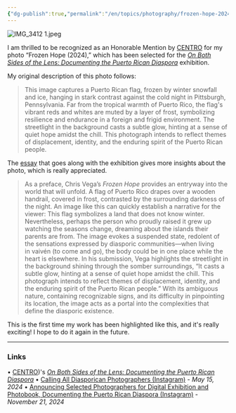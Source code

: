 ```yaml
---
{"dg-publish":true,"permalink":"/en/topics/photography/frozen-hope-2024/","title":"Frozen Hope (2024)","created":"2024-11-22T08:28:59.649-05:00","updated":"2024-11-23T18:57:27.771-05:00"}
---
```


![IMG_3412 1.jpeg](/img/user/IMG_3412%201.jpeg)

I am thrilled to be recognized as an Honorable Mention by [CENTRO](https://centropr.hunter.cuny.edu/) for my photo “Frozen Hope (2024),” which has been selected for the *[On Both Sides of the Lens: Documenting the Puerto Rican Diaspora](https://centropr.my.canva.site/on-both-sides-of-the-lens#on-both-sides-essay)* exhibition. 

My original description of this photo follows:

> This image captures a Puerto Rican flag, frozen by winter snowfall and ice, hanging in stark contrast against the cold night in Pittsburgh, Pennsylvania. Far from the tropical warmth of Puerto Rico, the flag's vibrant reds and whites are muted by a layer of frost, symbolizing resilience and endurance in a foreign and frigid environment. The streetlight in the background casts a subtle glow, hinting at a sense of quiet hope amidst the chill. This photograph intends to reflect themes of displacement, identity, and the enduring spirit of the Puerto Rican people.

The [essay](https://www.canva.com/design/DAGW9O1TcyE/QNGfByUJ_iKivEwFQlTLQQ/view?embed) that goes along with the exhibition gives more insights about the photo, which is really appreciated.

> As a preface, Chris Vega’s *Frozen Hope* provides an entryway into the world that will unfold. A flag of Puerto Rico drapes over a wooden handrail, covered in frost, contrasted by the surrounding darkness of the night. An image like this can quickly establish a narrative for the viewer: This flag symbolizes a land that does not know winter. Nevertheless, perhaps the person who proudly raised it grew up watching the seasons change, dreaming about the islands their parents are from. The image evokes a suspended state, redolent of the sensations expressed by diasporic communities—when living in vaivén (to come and go), the body could be in one place while the heart is elsewhere. In his submission, Vega highlights the streetlight in the background shining through the somber surroundings, “It casts a subtle glow, hinting at a sense of quiet hope amidst the chill. This photograph intends to reflect themes of displacement, identity, and the enduring spirit of the Puerto Rican people.” With its ambiguous nature, containing recognizable signs, and its difficulty in pinpointing its location, the image acts as a portal into the complexities that define the diasporic existence.

This is the first time my work has been highlighted like this, and it's really exciting! I hope to do it again in the future.

---
### Links 
• [CENTRO](https://centropr.hunter.cuny.edu/))'s *[On Both Sides of the Lens: Documenting the Puerto Rican Diaspora](https://centropr.my.canva.site/on-both-sides-of-the-lens#on-both-sides-essay)*
• [Calling All Diasporican Photographers (Instagram)](https://www.instagram.com/p/C7AOJpdtYfv/?igsh=b3F4OXp3OGVyZWl6) - *May 15, 2024*
• [Announcing Selected Photographers for Digital Exhibition and Photobook, Documenting the Puerto Rican Diaspora (Instagram)](https://www.instagram.com/p/DCpYQWVSvJI/?igsh=MXBkbzgzOGhwZWMwdw==) - *November 21, 2024*